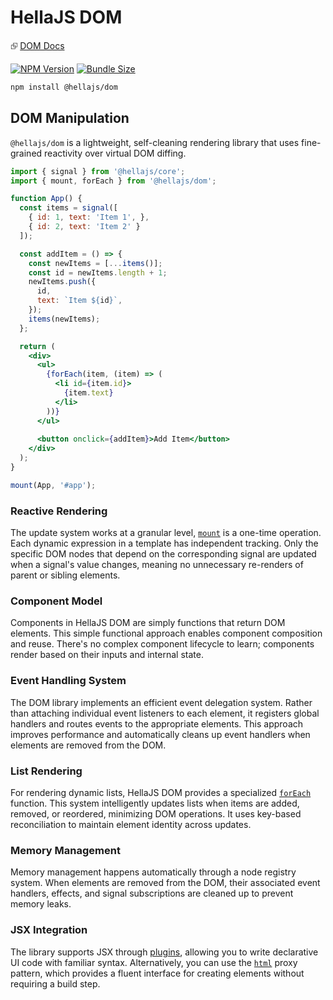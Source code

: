 # HellaJS DOM

⮺ [DOM Docs](https://hellajs.com/packages/dom/mount)

[![NPM Version](https://img.shields.io/npm/v/@hellajs/dom)](https://www.npmjs.com/package/@hellajs/dom)
[![Bundle Size](https://img.shields.io/bundlephobia/minzip/@hellajs/dom@latest)](https://bundlephobia.com/package/@hellajs/dom)


```bash
npm install @hellajs/dom
```

## DOM Manipulation

`@hellajs/dom` is a lightweight, self-cleaning rendering library that uses fine-grained reactivity over virtual DOM diffing.

```jsx
import { signal } from '@hellajs/core';
import { mount, forEach } from '@hellajs/dom';

function App() {
  const items = signal([
    { id: 1, text: 'Item 1', },
    { id: 2, text: 'Item 2' }
  ]);

  const addItem = () => {
    const newItems = [...items()];
    const id = newItems.length + 1;
    newItems.push({
      id,
      text: `Item ${id}`,
    });
    items(newItems);
  };

  return (
    <div>      
      <ul>
        {forEach(item, (item) => (
          <li id={item.id}>
            {item.text}
          </li>
        ))}
      </ul>
      
      <button onclick={addItem}>Add Item</button>
    </div>
  );
}

mount(App, '#app');
```

### Reactive Rendering

The update system works at a granular level, [`mount`](https://www.hellajs.com/packages/dom/mount/) is a one-time operation. Each dynamic expression in a template has independent tracking. Only the specific DOM nodes that depend on the corresponding signal are updated when a signal's value changes, meaning no unnecessary re-renders of parent or sibling elements.

### Component Model

Components in HellaJS DOM are simply functions that return DOM elements. This simple functional approach enables component composition and reuse. There's no complex component lifecycle to learn; components render based on their inputs and internal state.

### Event Handling System

The DOM library implements an efficient event delegation system. Rather than attaching individual event listeners to each element, it registers global handlers and routes events to the appropriate elements. This approach improves performance and automatically cleans up event handlers when elements are removed from the DOM.

### List Rendering

For rendering dynamic lists, HellaJS DOM provides a specialized [`forEach`](https://www.hellajs.com/packages/dom/forEach/) function. This system intelligently updates lists when items are added, removed, or reordered, minimizing DOM operations. It uses key-based reconciliation to maintain element identity across updates.

### Memory Management

Memory management happens automatically through a node registry system. When elements are removed from the DOM, their associated event handlers, effects, and signal subscriptions are cleaned up to prevent memory leaks.

### JSX Integration

The library supports JSX through [plugins](https://www.hellajs.com/plugins), allowing you to write declarative UI code with familiar syntax. Alternatively, you can use the [`html`](https://www.hellajs.com/packages/dom/html/) proxy pattern, which provides a fluent interface for creating elements without requiring a build step.